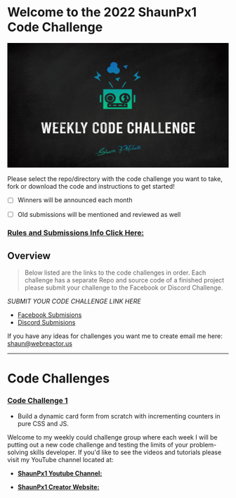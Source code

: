 
# Welcome to the 2022 ShaunPx1 Code Challenge

![weekly code challenge](https://github.com/shaungt1/ShaunPX1-Weekly-Code-Challenge/blob/main/assets/wcc.jpg
)


Please select the repo/directory with the code challenge you want to take, fork or download the code and instructions to get started!

- [ ] Winners will be announced each month
- [ ] Old submissions will be mentioned and reviewed as well


### [Rules and Submissions Info Click Here:](https://github.com/shaungt1/ShaunPX1-Weekly-Code-Challenge)


## Overview
> Below listed are the links to the code challenges in order. Each challenge has a separate Repo and source code of a finished project please submit your challenge to the Facebook or Discord Challenge.
> 
*SUBMIT YOUR CODE CHALLENGE LINK HERE*

- [Facebook Submisions](https://www.facebook.com/shaunPX1/)
- [Discord Submisions](https://discord.gg/Mu52QeAE)

If you have any ideas for challenges you want me to create email me here:
<shaun@webreactor.us>

----

# Code Challenges

### **[Code Challenge 1](https://github.com/shaungt1/Code-Challenge-1)**
- Build a dynamic card form from scratch with incrementing counters in pure CSS and JS.



Welcome to my weekly could challenge group where each week I will be putting out a new code challenge and testing the limits of your problem-solving skills developer. If you&#39;d like to see the videos and tutorials please visit my YouTube channel located at:

- [**ShaunPx1 Youtube Channel:**](https://www.youtube.com/channel/UC78cpbnaq-eeKGGHIEtUgdw)

- [**ShaunPx1 Creator Website:**](https://shaunp.live/)
